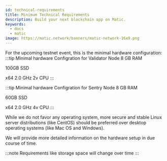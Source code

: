 ```yaml
---
id: technical-requirements
title: Minimum Technical Requirements
description: Build your next blockchain app on Matic.
keywords:
  - docs
  - matic
image: https://matic.network/banners/matic-network-16x9.png 
---
```


For the upcoming testnet event, this is the minimal hardware configuration:
:::tip Minimal hardware Configration for Validator Node
8 GB RAM 

100GB SSD

x64 2.0 GHz 2v CPU
:::

:::tip Minimal hardware Configration for Sentry Node
8 GB RAM 

60GB SSD

x64 2.0 GHz 4v CPU
:::


While we do not favor any operating system, more secure and stable Linux server distributions (like CentOS) should be preferred over desktop operating systems (like Mac OS and Windows).

We will provide more detailed information on the hardware setup in due course of time.

:::note
Requirements like storage space will change over time
:::